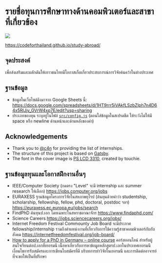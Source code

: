 # รายชื่อทุนการศึกษาทางด้านคอมพิวเตอร์และสาขาที่เกี่ยวข้อง

![](https://github.com/codeforthailand/study-abroad/actions/workflows/publish.yml/badge.svg
)


https://codeforthailand.github.io/study-abroad/

## จุดประสงค์
เพื่อส่งเสริมและผลักดันให้เยาวชนไทยมีโอกาสเก็บเกี่ยวประสบการณ์การวิจัยค้นคว้าในต่างประเทศ

## ฐานข้อมูล
- ข้อมูลในเว็บไซต์ดึงมาจาก Google Sheets นี้: https://docs.google.com/spreadsheets/d/1HT9rrr5iVAkfLSzbZlph7n4D64x5RlJjv_GVrW4xp7E/edit?usp=sharing
- ประเภทของทุน ระบุอยู่ในไฟล์ [`src/config.js`](https://github.com/codeforthailand/study-abroad/blob/master/src/config.js) (ตอนใส่ข้อมูลในสเปรดชีต ให้ระวังไม่ให้มี space หรือ newline ด้านหน้าและด้านหลังของคำ)

## Acknowledgements
- Thank you to [@c4n][can] for providing the list of internships.
- The structure of this project is based on [Gatsby][gatsby].
- The font in the cover image is [PS LCD 3310][ps-lcd-3310], created by touchie.

[gatsby]: https://www.gatsbyjs.org
[can]: https://github.com/c4n
[ps-lcd-3310]: https://www.f0nt.com/release/ps-lcd-3310/ 

## ฐานข้อมูลทุนและโอกาสฝึกงานอื่นๆ
- IEEE/Computer Society (กดตรง "Level" จะมี internship และ summer research ให้เลือก) https://jobs.computer.org/jobs
- EURAXESS ฐานข้อมูลโครงการวิจัยในสหภาพยุโรป (ค้นทุนด้วยคำว่า studentship, scholarship, fellowship, fellow, phd, doctoral, postdoc ฯลฯ) https://euraxess.ec.europa.eu/jobs/search
- FindPhD ค้นทุนป.เอก โดยเฉพาะในสหราชอาณาจักร https://www.findaphd.com/
- Science Careers https://jobs.sciencecareers.org/jobs/
- Internet Freedom Festival Commounty Job Board  จะมีประกาศ fellowship/internship รวมถึงตำแหน่งงานที่เกี่ยวกับการใช้ความรู้สาขาคอมพิวเตอร์กับกับสังคม https://internetfreedomfestival.org/job-board/
- [How to apply for a PhD in Germany – online course](https://www.research-in-germany.org/en/jobs-and-careers/info-for-phd-students/how-to-obtain-a-phd/phd-course.html) คอร์สออนไลน์ สำหรับผู้สนใจเรียนต่อป.เอกที่เยอรมนี เนื้อหาเกี่ยวกับการหาข้อมูลหลักสูตรป.เอกในประเทศเยอรมนี เงื่อนไขการรับสมัครและการเขียนใบสมัครที่ดี บริบทการทำวิจัยในเยอรมนี และการติดต่ออาจารย์ที่จะขอให้เป็นที่ปรึกษา
